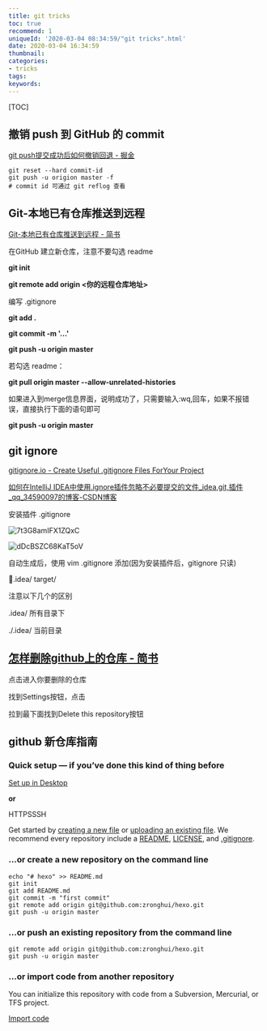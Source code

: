 ```yaml
---
title: git tricks
toc: true
recommend: 1
uniqueId: '2020-03-04 08:34:59/"git tricks".html'
date: 2020-03-04 16:34:59
thumbnail:
categories:
- tricks
tags:
keywords:
---
```


[TOC]

<!--more-->



## 撤销 push 到 GitHub 的 commit

[git push提交成功后如何撤销回退 - 掘金](https://juejin.im/post/5a4c274851882560b652b23a)

```shell
git reset --hard commit-id
git push -u origion master -f
# commit id 可通过 git reflog 查看
```





## Git-本地已有仓库推送到远程

[Git-本地已有仓库推送到远程 - 简书](https://www.jianshu.com/p/53f7c7c75d72)

在GitHub 建立新仓库，注意不要勾选 readme



**git init**

**git remote add origin <你的远程仓库地址>**

编写 .gitignore

**git add .**

**git commit -m '...'**

**git push -u origin master** 



若勾选 readme：

**git pull origin master --allow-unrelated-histories**

如果进入到merge信息界面，说明成功了，只需要输入:wq,回车，如果不报错误，直接执行下面的语句即可

**git push -u origin master** 

## git ignore 

[gitignore.io - Create Useful .gitignore Files ForYour Project](https://gitignore.io/)

[如何在IntelliJ IDEA中使用.ignore插件忽略不必要提交的文件_idea,git,插件_qq_34590097的博客-CSDN博客](https://blog.csdn.net/qq_34590097/article/details/56284935)

安装插件 .gitignore

![7t3G8amIFX1ZQxC](https://i.loli.net/2020/02/04/7t3G8amIFX1ZQxC.png)

![dDcBSZC68KaT5oV](https://i.loli.net/2020/02/04/dDcBSZC68KaT5oV.png)

自动生成后，使用 vim .gitignore 添加(因为安装插件后，gitignore 只读)

.idea/
target/

注意以下几个的区别

.idea/  所有目录下

./.idea/ 当前目录

## [怎样删除github上的仓库 - 简书](https://www.jianshu.com/p/a2cf6ce1dfbc)

点击进入你要删除的仓库

找到Settings按钮，点击

拉到最下面找到Delete this repository按钮





## github 新仓库指南

### **Quick setup** — if you’ve done this kind of thing before

[ Set up in Desktop](x-github-client://openRepo/https://github.com/zronghui/hexo)

**or**

HTTPSSSH

Get started by [creating a new file](https://github.com/zronghui/hexo/new/master) or [uploading an existing file](https://github.com/zronghui/hexo/upload). We recommend every repository include a [README](https://github.com/zronghui/hexo/new/master?readme=1), [LICENSE](https://github.com/zronghui/hexo/new/master?filename=LICENSE.md), and [.gitignore](https://github.com/zronghui/hexo/new/master?filename=.gitignore).

### …or create a new repository on the command line



```
echo "# hexo" >> README.md
git init
git add README.md
git commit -m "first commit"
git remote add origin git@github.com:zronghui/hexo.git
git push -u origin master
```

### …or push an existing repository from the command line



```
git remote add origin git@github.com:zronghui/hexo.git
git push -u origin master
```

### …or import code from another repository

You can initialize this repository with code from a Subversion, Mercurial, or TFS project.

[Import code](https://github.com/zronghui/hexo/import)
